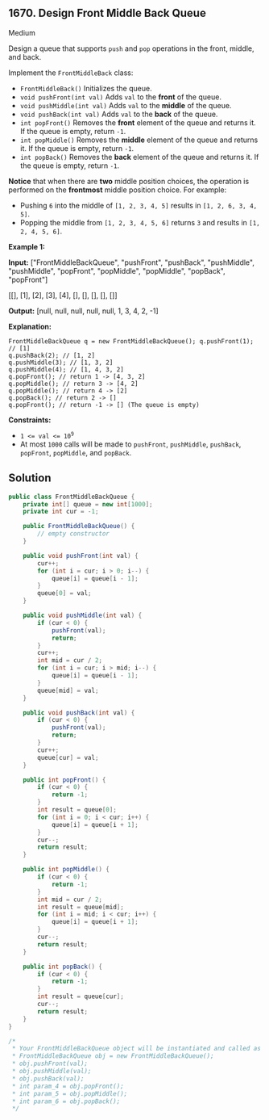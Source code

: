 ## 1670\. Design Front Middle Back Queue

Medium

Design a queue that supports `push` and `pop` operations in the front, middle, and back.

Implement the `FrontMiddleBack` class:

*   `FrontMiddleBack()` Initializes the queue.
*   `void pushFront(int val)` Adds `val` to the **front** of the queue.
*   `void pushMiddle(int val)` Adds `val` to the **middle** of the queue.
*   `void pushBack(int val)` Adds `val` to the **back** of the queue.
*   `int popFront()` Removes the **front** element of the queue and returns it. If the queue is empty, return `-1`.
*   `int popMiddle()` Removes the **middle** element of the queue and returns it. If the queue is empty, return `-1`.
*   `int popBack()` Removes the **back** element of the queue and returns it. If the queue is empty, return `-1`.

**Notice** that when there are **two** middle position choices, the operation is performed on the **frontmost** middle position choice. For example:

*   Pushing `6` into the middle of `[1, 2, 3, 4, 5]` results in `[1, 2, 6, 3, 4, 5]`.
*   Popping the middle from `[1, 2, 3, 4, 5, 6]` returns `3` and results in `[1, 2, 4, 5, 6]`.

**Example 1:**

**Input:** ["FrontMiddleBackQueue", "pushFront", "pushBack", "pushMiddle", "pushMiddle", "popFront", "popMiddle", "popMiddle", "popBack", "popFront"]

[[], [1], [2], [3], [4], [], [], [], [], []]

**Output:** [null, null, null, null, null, 1, 3, 4, 2, -1]

**Explanation:**

    FrontMiddleBackQueue q = new FrontMiddleBackQueue(); q.pushFront(1); // [1]
    q.pushBack(2); // [1, 2]
    q.pushMiddle(3); // [1, 3, 2]
    q.pushMiddle(4); // [1, 4, 3, 2]
    q.popFront(); // return 1 -> [4, 3, 2]
    q.popMiddle(); // return 3 -> [4, 2]
    q.popMiddle(); // return 4 -> [2]
    q.popBack(); // return 2 -> []
    q.popFront(); // return -1 -> [] (The queue is empty) 

**Constraints:**

*   <code>1 <= val <= 10<sup>9</sup></code>
*   At most `1000` calls will be made to `pushFront`, `pushMiddle`, `pushBack`, `popFront`, `popMiddle`, and `popBack`.

## Solution

```java
public class FrontMiddleBackQueue {
    private int[] queue = new int[1000];
    private int cur = -1;

    public FrontMiddleBackQueue() {
        // empty constructor
    }

    public void pushFront(int val) {
        cur++;
        for (int i = cur; i > 0; i--) {
            queue[i] = queue[i - 1];
        }
        queue[0] = val;
    }

    public void pushMiddle(int val) {
        if (cur < 0) {
            pushFront(val);
            return;
        }
        cur++;
        int mid = cur / 2;
        for (int i = cur; i > mid; i--) {
            queue[i] = queue[i - 1];
        }
        queue[mid] = val;
    }

    public void pushBack(int val) {
        if (cur < 0) {
            pushFront(val);
            return;
        }
        cur++;
        queue[cur] = val;
    }

    public int popFront() {
        if (cur < 0) {
            return -1;
        }
        int result = queue[0];
        for (int i = 0; i < cur; i++) {
            queue[i] = queue[i + 1];
        }
        cur--;
        return result;
    }

    public int popMiddle() {
        if (cur < 0) {
            return -1;
        }
        int mid = cur / 2;
        int result = queue[mid];
        for (int i = mid; i < cur; i++) {
            queue[i] = queue[i + 1];
        }
        cur--;
        return result;
    }

    public int popBack() {
        if (cur < 0) {
            return -1;
        }
        int result = queue[cur];
        cur--;
        return result;
    }
}

/*
 * Your FrontMiddleBackQueue object will be instantiated and called as such:
 * FrontMiddleBackQueue obj = new FrontMiddleBackQueue();
 * obj.pushFront(val);
 * obj.pushMiddle(val);
 * obj.pushBack(val);
 * int param_4 = obj.popFront();
 * int param_5 = obj.popMiddle();
 * int param_6 = obj.popBack();
 */
```